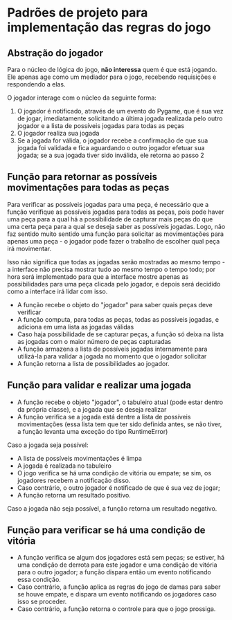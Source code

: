 # Padrões de projeto para implementação das regras do jogo

## Abstração do jogador

Para o núcleo de lógica do jogo, **não interessa** quem é que está jogando. Ele apenas age como um mediador para o jogo, recebendo requisições e respondendo a elas.

O jogador interage com o núcleo da seguinte forma:

1. O jogador é notificado, através de um evento do Pygame, que é sua vez de jogar, imediatamente solicitando a última jogada realizada pelo outro jogador e a lista de possíveis jogadas para todas as peças
2. O jogador realiza sua jogada
3. Se a jogada for válida, o jogador recebe a confirmação de que sua jogada foi validada e fica aguardando o outro jogador efetuar sua jogada; se a sua jogada tiver sido inválida, ele retorna ao passo 2

## Função para retornar as possíveis movimentações para todas as peças

Para verificar as possíveis jogadas para uma peça, é necessário que a função verifique as possíveis jogadas para todas as peças, pois pode haver uma peça para a qual há a possibilidade de capturar mais peças do que uma certa peça para a qual se deseja saber as possíveis jogadas. Logo, não faz sentido muito sentido uma função para solicitar as movimentações para apenas uma peça - o jogador pode fazer o trabalho de escolher qual peça irá movimentar.

Isso não significa que todas as jogadas serão mostradas ao mesmo tempo - a interface não precisa mostrar tudo ao mesmo tempo o tempo todo; por hora será implementado para que a interface mostre apenas as possibilidades para uma peça clicada pelo jogador, e depois será decidido como a interface irá lidar com isso.

- A função recebe o objeto do "jogador" para saber quais peças deve verificar
- A função computa, para todas as peças, todas as possíveis jogadas, e adiciona em uma lista as jogadas válidas
- Caso haja possibilidade de se capturar peças, a função só deixa na lista as jogadas com o maior número de peças capturadas
- A função armazena a lista de possíveis jogadas internamente para utilizá-la para validar a jogada no momento que o jogador solicitar
- A função retorna a lista de possibilidades ao jogador.

## Função para validar e realizar uma jogada

- A função recebe o objeto "jogador", o tabuleiro atual (pode estar dentro da própria classe), e a jogada que se deseja realizar
- A função verifica se a jogada está dentre a lista de possíveis movimentações (essa lista tem que ter sido definida antes, se não tiver, a função levanta uma exceção do tipo RuntimeError)

Caso a jogada seja possível:
- A lista de possíveis movimentações é limpa
- A jogada é realizada no tabuleiro
- O jogo verifica se há uma condição de vitória ou empate; se sim, os jogadores recebem a notificação disso.
- Caso contrário, o outro jogador é notificado de que é sua vez de jogar;
- A função retorna um resultado positivo.

Caso a jogada não seja possível, a função retorna um resultado negativo.

## Função para verificar se há uma condição de vitória

- A função verifica se algum dos jogadores está sem peças; se estiver, há uma condição de derrota para este jogador e uma condição de vitória para o outro jogador; a função dispara então um evento notificando essa condição.
- Caso contrário, a função aplica as regras do jogo de damas para saber se houve empate, e dispara um evento notificando os jogadores caso isso se proceder.
- Caso contrário, a função retorna o controle para que o jogo prossiga.
